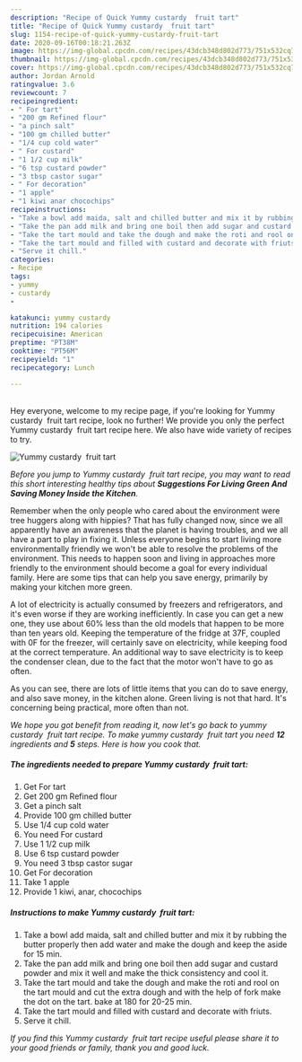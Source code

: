 ```yaml
---
description: "Recipe of Quick Yummy custardy  fruit tart"
title: "Recipe of Quick Yummy custardy  fruit tart"
slug: 1154-recipe-of-quick-yummy-custardy-fruit-tart
date: 2020-09-16T00:18:21.263Z
image: https://img-global.cpcdn.com/recipes/43dcb348d802d773/751x532cq70/yummy-custardy-fruit-tart-recipe-main-photo.jpg
thumbnail: https://img-global.cpcdn.com/recipes/43dcb348d802d773/751x532cq70/yummy-custardy-fruit-tart-recipe-main-photo.jpg
cover: https://img-global.cpcdn.com/recipes/43dcb348d802d773/751x532cq70/yummy-custardy-fruit-tart-recipe-main-photo.jpg
author: Jordan Arnold
ratingvalue: 3.6
reviewcount: 7
recipeingredient:
- " For tart"
- "200 gm Refined flour"
- "a pinch salt"
- "100 gm chilled butter"
- "1/4 cup cold water"
- " For custard"
- "1 1/2 cup milk"
- "6 tsp custard powder"
- "3 tbsp castor sugar"
- " For decoration"
- "1 apple"
- "1 kiwi anar chocochips"
recipeinstructions:
- "Take a bowl add maida, salt and chilled butter and mix it by rubbing the butter properly then add water and make the dough and keep the aside for 15 min."
- "Take the pan add milk and bring one boil then add sugar and custard powder and mix it well and make the thick consistency and cool it."
- "Take the tart mould and take the dough and make the roti and rool on the tart mould and cut the extra dough and with the help of fork make the dot on the tart. bake at 180 for 20-25 min."
- "Take the tart mould and filled with custard and decorate with friuts."
- "Serve it chill."
categories:
- Recipe
tags:
- yummy
- custardy
- 

katakunci: yummy custardy  
nutrition: 194 calories
recipecuisine: American
preptime: "PT38M"
cooktime: "PT56M"
recipeyield: "1"
recipecategory: Lunch

---
```

<br>
Hey everyone, welcome to my recipe page, if you're looking for Yummy custardy  fruit tart recipe, look no further! We provide you only the perfect Yummy custardy  fruit tart recipe here. We also have wide variety of recipes to try.
<br>


![Yummy custardy  fruit tart](https://img-global.cpcdn.com/recipes/43dcb348d802d773/751x532cq70/yummy-custardy-fruit-tart-recipe-main-photo.jpg)

<i>Before you jump to Yummy custardy  fruit tart recipe, you may want to read this short interesting healthy tips about 
<strong>Suggestions For Living Green And Saving Money Inside the Kitchen</strong>.</i>
</br>

Remember when the only people who cared about the environment were tree huggers along with hippies? That has fully changed now, since we all apparently have an awareness that the planet is having troubles, and we all have a part to play in fixing it. Unless everyone begins to start living more environmentally friendly we won't be able to resolve the problems of the environment. This needs to happen soon and living in approaches more friendly to the environment should become a goal for every individual family. Here are some tips that can help you save energy, primarily by making your kitchen more green.

A lot of electricity is actually consumed by freezers and refrigerators, and it's even worse if they are working inefficiently. In case you can get a new one, they use about 60% less than the old models that happen to be more than ten years old. Keeping the temperature of the fridge at 37F, coupled with 0F for the freezer, will certainly save on electricity, while keeping food at the correct temperature. An additional way to save electricity is to keep the condenser clean, due to the fact that the motor won't have to go as often.

As you can see, there are lots of little items that you can do to save energy, and also save money, in the kitchen alone. Green living is not that hard. It's concerning being practical, more often than not.


<i>We hope you got benefit from reading it, now let's go back to yummy custardy  fruit tart recipe. To make yummy custardy  fruit tart you need <strong>12</strong> ingredients and <strong>5</strong> steps. Here is how you cook that.
</i>

##### The ingredients needed to prepare Yummy custardy  fruit tart:

1. Get  For tart
1. Get 200 gm Refined flour
1. Get a pinch salt
1. Provide 100 gm chilled butter
1. Use 1/4 cup cold water
1. You need  For custard
1. Use 1 1/2 cup milk
1. Use 6 tsp custard powder
1. You need 3 tbsp castor sugar
1. Get  For decoration
1. Take 1 apple
1. Provide 1 kiwi, anar, chocochips


##### Instructions to make Yummy custardy  fruit tart:

1. Take a bowl add maida, salt and chilled butter and mix it by rubbing the butter properly then add water and make the dough and keep the aside for 15 min.
1. Take the pan add milk and bring one boil then add sugar and custard powder and mix it well and make the thick consistency and cool it.
1. Take the tart mould and take the dough and make the roti and rool on the tart mould and cut the extra dough and with the help of fork make the dot on the tart. bake at 180 for 20-25 min.
1. Take the tart mould and filled with custard and decorate with friuts.
1. Serve it chill.


<i>If you find this Yummy custardy  fruit tart recipe useful please share it to your good friends or family, thank you and good luck.</i>
